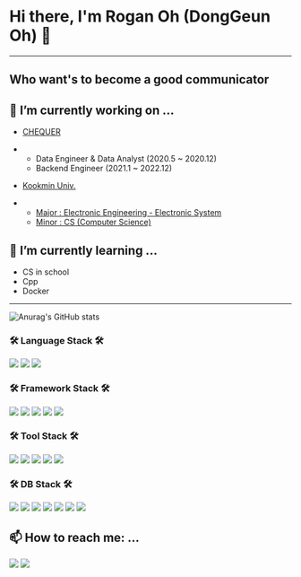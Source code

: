 # Hi there, I'm Rogan Oh (DongGeun Oh) 👋

----
## Who want's to become a good communicator

## 🔭 I’m currently working on ...
* <a href="https://querypie.com/en"> CHEQUER </a>
*  * Data Engineer & Data Analyst (2020.5 ~ 2020.12)
   * Backend Engineer (2021.1 ~ 2022.12)
    

* <a href="https://www.kookmin.ac.kr/user/index.do">  Kookmin Univ.</a>
*   * <a href="https://ee.kookmin.ac.kr/"> Major : Electronic Engineering - Electronic System</a>
    * <a href="https://cs.kookmin.ac.kr/"> Minor : CS (Computer Science)</a>
    
    
    
## 🌱 I’m currently learning ...
* CS in school
* Cpp
* Docker

-------------------------


![Anurag's GitHub stats](https://github-readme-stats.vercel.app/api?username=RoganOhDev&show_icons=true&theme=darcula)


### 🛠 Language Stack 🛠 
<img src="https://img.shields.io/badge/Java-007396?style=for-the-badge&logo=Java&logoColor=white"/></a>
<img src="https://img.shields.io/badge/kotlin-7F52FF?style=for-the-badge&logo=kotlin&logoColor=white"/></a>
<img src="https://img.shields.io/badge/python-3670A0?style=for-the-badge&logo=Python&logoColor=ffdd54"/></a>

### 🛠 Framework Stack 🛠 
<img src="https://img.shields.io/badge/Spring-6DB33F?style=for-the-badge&logo=Spring&logoColor=white"/></a>
<img src="https://img.shields.io/badge/SpringBoot-6DB33F?style=for-the-badge&logo=Spring&logoColor=white"/></a>
<img src="https://img.shields.io/badge/Django-092E20?style=for-the-badge&logo=Django&logoColor=white"/></a>
<img src="https://img.shields.io/badge/Flask-000000?style=for-the-badge&logo=Flask&logoColor=white"/></a>
<img src="https://img.shields.io/badge/FastApi-009688?style=for-the-badge&logo=FastApi&logoColor=white"/></a>

### 🛠 Tool Stack  🛠
<img src="https://img.shields.io/badge/docker-2496ED?style=for-the-badge&logo=docker&logoColor=white"/></a>
<img src="https://img.shields.io/badge/git-F05032?style=for-the-badge&logo=git&logoColor=white"/></a>
<img src="https://img.shields.io/badge/gradle-02303A?style=for-the-badge&logo=gradle&logoColor=white"/></a>
<img src="https://img.shields.io/badge/flyway-CC0200?style=for-the-badge&logo=flyway&logoColor=white"/></a>
<img src="https://img.shields.io/badge/apacheairflow-017CEE?style=for-the-badge&logo=apacheairflow&logoColor=white"/></a>

### 🛠 DB Stack 🛠
<img src="https://img.shields.io/badge/sqlite-003B57?style=for-the-badge&logo=sqlite&logoColor=white"/></a>
<img src="https://img.shields.io/badge/mysql-4479A1?style=for-the-badge&logo=mysql&logoColor=white"/></a>
<img src="https://img.shields.io/badge/postgresql-4169E1?style=for-the-badge&logo=postgresql&logoColor=white"/></a>
<img src="https://img.shields.io/badge/mongodb-47A248?style=for-the-badge&logo=mongodb&logoColor=white"/></a>
<img src="https://img.shields.io/badge/oracle-F80000?style=for-the-badge&logo=oracle&logoColor=white"/></a>
<img src="https://img.shields.io/badge/mariadb-003545?style=for-the-badge&logo=mariadb&logoColor=white"/></a>
<img src="https://img.shields.io/badge/snowflake-29B5E8?style=for-the-badge&logo=snowflake&logoColor=white"/></a>

## 📫 How to reach me: ...

<a href="https://www.linkedin.com/in/rogan-oh-7b70671ab/" target="_blank"><img src="http://img.shields.io/badge/-LinkedIn-0072b1?style=flat&logo=linkedin&link=https://www.linkedin.com/in/rogan-oh-7b70671ab/"/></a>
<a href="mailto:fdscbjdcnhd@gmail.com" target="_blank"><img src="http://img.shields.io/badge/-Gmail-EA4335?style=flat&logo=gmail&logoColor=white&link=mailto:fdscbjdcnhd@gmail.com"/></a>










<!--
**roganOhDev/roganOhDev** is a ✨ _special_ ✨ repository because its `README.md` (this file) appears on your GitHub profile.

Here are some ideas to get you started:

- 🔭 I’m currently working on ...
- 🌱 I’m currently learning ...
- 👯 I’m looking to collaborate on ...
- 🤔 I’m looking for help with ...
- 💬 Ask me about ...
- 📫 How to reach me: ...
- 😄 Pronouns: ...
- ⚡ Fun fact: ...
pinned
-->
